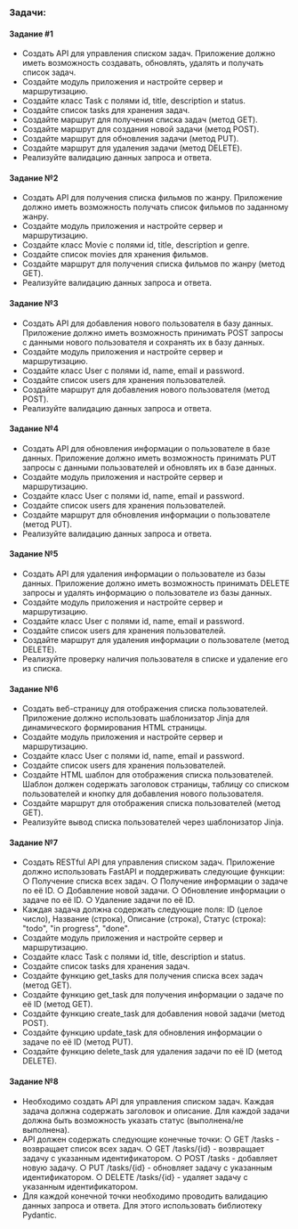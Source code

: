 ### Задачи:


#### Задание #1
- Создать API для управления списком задач. Приложение должно иметь
возможность создавать, обновлять, удалять и получать список задач.
- Создайте модуль приложения и настройте сервер и маршрутизацию.
- Создайте класс Task с полями id, title, description и status.
- Создайте список tasks для хранения задач.
- Создайте маршрут для получения списка задач (метод GET).
- Создайте маршрут для создания новой задачи (метод POST).
- Создайте маршрут для обновления задачи (метод PUT).
- Создайте маршрут для удаления задачи (метод DELETE).
- Реализуйте валидацию данных запроса и ответа.


#### Задание №2
- Создать API для получения списка фильмов по жанру. Приложение должно
иметь возможность получать список фильмов по заданному жанру.
- Создайте модуль приложения и настройте сервер и маршрутизацию.
- Создайте класс Movie с полями id, title, description и genre.
- Создайте список movies для хранения фильмов.
- Создайте маршрут для получения списка фильмов по жанру (метод GET).
- Реализуйте валидацию данных запроса и ответа.


#### Задание №3
- Создать API для добавления нового пользователя в базу данных. Приложение
должно иметь возможность принимать POST запросы с данными нового
пользователя и сохранять их в базу данных.
- Создайте модуль приложения и настройте сервер и маршрутизацию.
- Создайте класс User с полями id, name, email и password.
- Создайте список users для хранения пользователей.
- Создайте маршрут для добавления нового пользователя (метод POST).
- Реализуйте валидацию данных запроса и ответа.


#### Задание №4
- Создать API для обновления информации о пользователе в базе данных.
Приложение должно иметь возможность принимать PUT запросы с данными
пользователей и обновлять их в базе данных.
- Создайте модуль приложения и настройте сервер и маршрутизацию.
- Создайте класс User с полями id, name, email и password.
- Создайте список users для хранения пользователей.
- Создайте маршрут для обновления информации о пользователе (метод PUT).
- Реализуйте валидацию данных запроса и ответа.


#### Задание №5
- Создать API для удаления информации о пользователе из базы данных.
Приложение должно иметь возможность принимать DELETE запросы и
удалять информацию о пользователе из базы данных.
- Создайте модуль приложения и настройте сервер и маршрутизацию.
- Создайте класс User с полями id, name, email и password.
- Создайте список users для хранения пользователей.
- Создайте маршрут для удаления информации о пользователе (метод DELETE).
- Реализуйте проверку наличия пользователя в списке и удаление его из
списка.


#### Задание №6
- Создать веб-страницу для отображения списка пользователей. Приложение
должно использовать шаблонизатор Jinja для динамического формирования HTML
страницы.
- Создайте модуль приложения и настройте сервер и маршрутизацию.
- Создайте класс User с полями id, name, email и password.
- Создайте список users для хранения пользователей.
- Создайте HTML шаблон для отображения списка пользователей. Шаблон должен
содержать заголовок страницы, таблицу со списком пользователей и кнопку для
добавления нового пользователя.
- Создайте маршрут для отображения списка пользователей (метод GET).
- Реализуйте вывод списка пользователей через шаблонизатор Jinja.


#### Задание №7
- Создать RESTful API для управления списком задач. Приложение должно
использовать FastAPI и поддерживать следующие функции:
○ Получение списка всех задач.
○ Получение информации о задаче по её ID.
○ Добавление новой задачи.
○ Обновление информации о задаче по её ID.
○ Удаление задачи по её ID.
- Каждая задача должна содержать следующие поля: ID (целое число),
Название (строка), Описание (строка), Статус (строка): "todo", "in progress",
"done".
- Создайте модуль приложения и настройте сервер и маршрутизацию.
- Создайте класс Task с полями id, title, description и status.
- Создайте список tasks для хранения задач.
- Создайте функцию get_tasks для получения списка всех задач (метод GET).
- Создайте функцию get_task для получения информации о задаче по её ID
(метод GET).
- Создайте функцию create_task для добавления новой задачи (метод POST).
- Создайте функцию update_task для обновления информации о задаче по её ID
(метод PUT).
- Создайте функцию delete_task для удаления задачи по её ID (метод DELETE).


#### Задание №8
- Необходимо создать API для управления списком задач. Каждая задача должна
содержать заголовок и описание. Для каждой задачи должна быть возможность
указать статус (выполнена/не выполнена).
- API должен содержать следующие конечные точки:
○ GET /tasks - возвращает список всех задач.
○ GET /tasks/{id} - возвращает задачу с указанным идентификатором.
○ POST /tasks - добавляет новую задачу.
○ PUT /tasks/{id} - обновляет задачу с указанным идентификатором.
○ DELETE /tasks/{id} - удаляет задачу с указанным идентификатором.
- Для каждой конечной точки необходимо проводить валидацию данных запроса и
ответа. Для этого использовать библиотеку Pydantic.